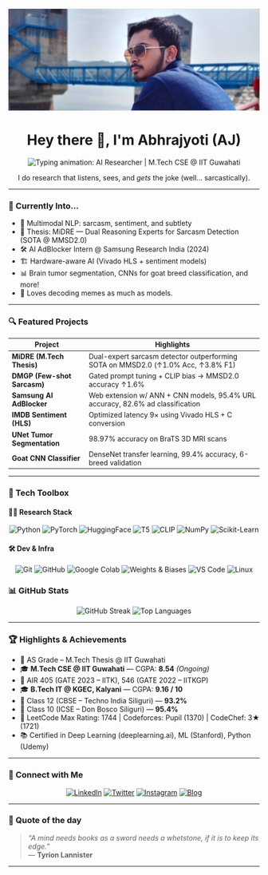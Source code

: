 [![Header](https://github.com/Abhrajyoti00/Abhrajyoti00/blob/master/Abhrajyoti_banner.png "Abhrajyoti")](https://abhracodes.blogspot.com)

<h1 align="center">
  Hey there 👋, I'm Abhrajyoti (AJ)
</h1>

<div align="center">
  <img src="https://readme-typing-svg.herokuapp.com?font=Fira+Code&center=true&vCenter=true&pause=1000&color=00A3FF&width=600&lines=AI+Researcher+%7C+M.Tech+CSE+@+IIT+Guwahati" alt="Typing animation: AI Researcher | M.Tech CSE @ IIT Guwahati" />
</div>

<p align="center">
  I do research that listens, sees, and <i>gets</i> the joke (well... sarcastically).
</p>

---

### 🧠 Currently Into...
- 🧪 Multimodal NLP: sarcasm, sentiment, and subtlety
- 🎯 Thesis: MiDRE — Dual Reasoning Experts for Sarcasm Detection (SOTA @ MMSD2.0)
- 🛠️ AI AdBlocker Intern @ Samsung Research India (2024)
- 🏗️ Hardware-aware AI (Vivado HLS + sentiment models)
- 📊 Brain tumor segmentation, CNNs for goat breed classification, and more!
- 📸 Loves decoding memes as much as models.

---

### 🔍 Featured Projects
| Project | Highlights |
|--------|------------|
| **MiDRE (M.Tech Thesis)** | Dual-expert sarcasm detector outperforming SOTA on MMSD2.0 (↑1.0% Acc, ↑3.8% F1) |
| **DMGP (Few-shot Sarcasm)** | Gated prompt tuning + CLIP bias → MMSD2.0 accuracy ↑1.6% |
| **Samsung AI AdBlocker** | Web extension w/ ANN + CNN models, 95.4% URL accuracy, 82.6% ad classification |
| **IMDB Sentiment (HLS)** | Optimized latency 9× using Vivado HLS + C conversion |
| **UNet Tumor Segmentation** | 98.97% accuracy on BraTS 3D MRI scans |
| **Goat CNN Classifier** | DenseNet transfer learning, 99.4% accuracy, 6-breed validation |

---

### 🧰 Tech Toolbox

#### 👨‍🔬 Research Stack  
<p align="center">  
  <img src="https://img.shields.io/badge/Python-3776AB?style=for-the-badge&logo=python&logoColor=white" alt="Python" />  
  <img src="https://img.shields.io/badge/PyTorch-EE4C2C?style=for-the-badge&logo=pytorch&logoColor=white" alt="PyTorch" />  
  <img src="https://img.shields.io/badge/HuggingFace-FFD21F?style=for-the-badge&logo=huggingface&logoColor=black" alt="HuggingFace" />  
  <img src="https://img.shields.io/badge/T5-00BFA6?style=for-the-badge&logo=google&logoColor=white" alt="T5" />  
  <img src="https://img.shields.io/badge/CLIP-000000?style=for-the-badge&logo=openai&logoColor=white" alt="CLIP" />  
  <img src="https://img.shields.io/badge/Numpy-013243?style=for-the-badge&logo=numpy&logoColor=white" alt="NumPy" />  
  <img src="https://img.shields.io/badge/Scikit--Learn-F7931E?style=for-the-badge&logo=scikit-learn&logoColor=white" alt="Scikit-Learn" />  
</p>

#### 🛠 Dev & Infra  
<p align="center">  
  <img src="https://img.shields.io/badge/Git-F05032?style=for-the-badge&logo=git&logoColor=white" alt="Git" />  
  <img src="https://img.shields.io/badge/GitHub-181717?style=for-the-badge&logo=github&logoColor=white" alt="GitHub" />  
  <img src="https://img.shields.io/badge/Colab-F9AB00?style=for-the-badge&logo=googlecolab&logoColor=black" alt="Google Colab" />  
  <img src="https://img.shields.io/badge/W&B-FFBE00?style=for-the-badge&logo=weightsandbiases&logoColor=black" alt="Weights & Biases" />  
  <img src="https://img.shields.io/badge/VS_Code-007ACC?style=for-the-badge&logo=visualstudiocode&logoColor=white" alt="VS Code" />  
  <img src="https://img.shields.io/badge/Linux-FCC624?style=for-the-badge&logo=linux&logoColor=black" alt="Linux" />  
</p>

### 📊 GitHub Stats

<p align="center">
  <img src="https://github-readme-streak-stats.herokuapp.com/?user=Abhrajyoti00&theme=react" alt="GitHub Streak" />
  <img src="https://github-readme-stats.vercel.app/api/top-langs/?username=Abhrajyoti00&layout=compact&theme=react&hide=html,css" alt="Top Languages" />
</p>

---

### 🏆 Highlights & Achievements

- 📜 AS Grade – M.Tech Thesis @ IIT Guwahati
- 🎓 **M.Tech CSE @ IIT Guwahati** — CGPA: **8.54** _(Ongoing)_  
- 🧠 AIR 405 (GATE 2023 – IITK), 546 (GATE 2022 – IITKGP)  
- 🎓 **B.Tech IT @ KGEC, Kalyani** — CGPA: **9.16 / 10**  
- 🏫 Class 12 (CBSE – Techno India Siliguri) — **93.2%**  
- 🏫 Class 10 (ICSE – Don Bosco Siliguri) — **95.4%**  
- 🥇 LeetCode Max Rating: 1744 | Codeforces: Pupil (1370) | CodeChef: 3★ (1721)  
- 📚 Certified in Deep Learning (deeplearning.ai), ML (Stanford), Python (Udemy)  


---

### 🔗 Connect with Me

<p align="center">
  <a href="https://www.linkedin.com/in/abhrajyoti-kundu-b68112193/"><img alt="LinkedIn" height="30" src="https://img.shields.io/badge/LinkedIn-AbhrajyotiKundu-blue?style=flat&logo=linkedin"></a>
  <a href="https://twitter.com/Abhrajyoti00"><img alt="Twitter" height="30" src="https://img.shields.io/badge/Twitter-@Abhrajyoti00-1DA1F2?style=flat&logo=twitter"></a>
  <a href="https://www.instagram.com/abhrajyoti00/"><img alt="Instagram" height="30" src="https://img.shields.io/badge/Instagram-abhrajyoti00-E4405F?style=flat&logo=instagram"></a>
  <a href="https://abhracodes.blogspot.com"><img alt="Blog" height="30" src="https://img.shields.io/badge/Blog-AbhraCodes-orange?style=flat&logo=blogger"></a>
</p>

---

### 🎯 Quote of the day

> _“A mind needs books as a sword needs a whetstone, if it is to keep its edge.”_  
> — **Tyrion Lannister**

---
